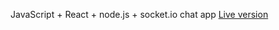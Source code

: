 
JavaScript + React + node.js + socket.io chat app
[Live version](https://5f901142b7aec1279c4bf2f8--practical-euler-95b7f6.netlify.app/)
